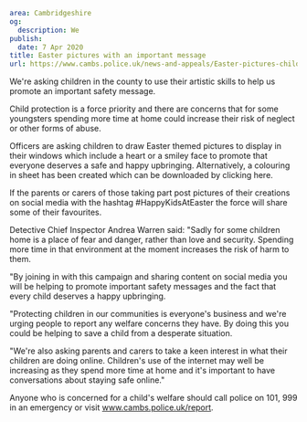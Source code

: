 ```yaml
area: Cambridgeshire
og:
  description: We
publish:
  date: 7 Apr 2020
title: Easter pictures with an important message
url: https://www.cambs.police.uk/news-and-appeals/Easter-pictures-child-protection
```

We're asking children in the county to use their artistic skills to help us promote an important safety message.

Child protection is a force priority and there are concerns that for some youngsters spending more time at home could increase their risk of neglect or other forms of abuse.

Officers are asking children to draw Easter themed pictures to display in their windows which include a heart or a smiley face to promote that everyone deserves a safe and happy upbringing. Alternatively, a colouring in sheet has been created which can be downloaded by clicking here.

If the parents or carers of those taking part post pictures of their creations on social media with the hashtag #HappyKidsAtEaster the force will share some of their favourites.

Detective Chief Inspector Andrea Warren said: "Sadly for some children home is a place of fear and danger, rather than love and security. Spending more time in that environment at the moment increases the risk of harm to them.

"By joining in with this campaign and sharing content on social media you will be helping to promote important safety messages and the fact that every child deserves a happy upbringing.

"Protecting children in our communities is everyone's business and we're urging people to report any welfare concerns they have. By doing this you could be helping to save a child from a desperate situation.

"We're also asking parents and carers to take a keen interest in what their children are doing online. Children's use of the internet may well be increasing as they spend more time at home and it's important to have conversations about staying safe online."

Anyone who is concerned for a child's welfare should call police on 101, 999 in an emergency or visit www.cambs.police.uk/report.
